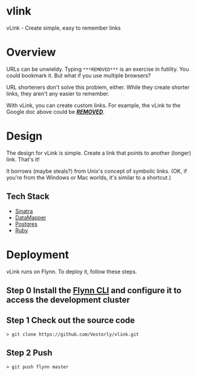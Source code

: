 # vlink
vLink - Create simple, easy to remember links

# Overview
URLs can be unwieldy. Typing `***REMOVED***`
is an exercise in futility. You could bookmark it. But what if you use multiple browsers? 

URL shorteners don't solve this problem, either. While they create shorter links, they aren't any easier to remember.

With vLink, you can create custom links. For example, the vLink to the Google doc above could be
[***REMOVED***](***REMOVED***).

# Design
The design for vLink is simple. Create a link that points to another (longer) link. That's it!

It borrows (maybe steals?) from Unix's concept of symbolic links. (OK, if you're from the
Windows or Mac worlds, it's similar to a shortcut.)

## Tech Stack

- [Sinatra](http://www.sinatrarb.com)
- [DataMapper](http://datamapper.org/)
- [Postgres](https://www.postgresql.org/)
- [Ruby](https://www.ruby-lang.org/en/)

# Deployment
vLink runs on Flynn. To deploy it, follow these steps.

## Step 0 Install the [Flynn CLI](***REMOVED***) and configure it to access the development cluster

## Step 1 Check out the source code
```
> git clone https://github.com/Vestorly/vlink.git
```

## Step 2 Push
```
> git push flynn master
```
